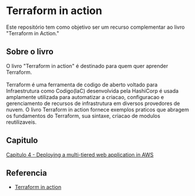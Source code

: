 # Terraform in action
Este repositório tem como objetivo ser um recurso complementar ao livro "Terraform in Action."

## Sobre o livro 
O livro "Terraform in action" é destinado para quem quer aprender Terraform.<br><br>
Terraform é uma ferramenta de codigo de aberto voltado para Infraestrutura como Codigo(IaC) desenvolvida pela HashiCorp é usada amplamente utilizada para automatizar a criacao, configuracao e gerenciamento de recursos de infrastrutura em diversos provedores de nuvem.
O livro Terraform in action fornece exemplos praticos que abragem os fundamentos do Terraform, sua sintaxe, criacao de modulos reutilizaveis.

## Capitulo
[Capitulo 4 - Deploying a multi-tiered web application in AWS](https://github.com/kadeguilherme/terraform-in-action/tree/main/cap-4)

## Referencia
- [Terraform in action](https://www.oreilly.com/library/view/terraform-in-action/9781617296895/)
